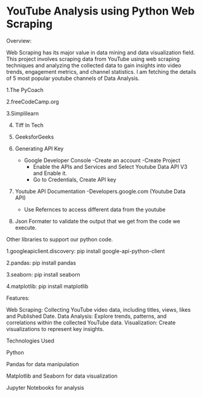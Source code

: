 # YouTube Analysis using Python Web Scraping

Overview:

Web Scraping has its major value in data mining and data visualization field. This project involves scraping data from YouTube using web scraping techniques and analyzing the collected data to gain insights into video trends, engagement metrics, and channel statistics.
I am fetching the details of 5 most popular youtube channels of Data Analysis. 

1.The PyCoach	

2.freeCodeCamp.org	

3.Simplilearn

4. Tiff In Tech	

5. GeeksforGeeks

1. Generating API Key
	- Google Developer Console
		-Create an account 
		-Create Project
		- Enable the APIs and Services and Select Youtube Data API V3 and Enable it.
		- Go to Credentials, Create API key
2. Youtube API Documentation 
	-Developers.google.com (Youtube Data API)
	- Use Refernces to access different data from the youtube
3. Json Formater to validate the output that we get from the code we execute.

Other libraries to support our python code.

1.googleapiclient.discovery: pip install google-api-python-client

2.pandas: pip install pandas

3.seaborn: pip install seaborn

4.matplotlib: pip install matplotlib

Features:

Web Scraping: Collecting YouTube video data, including titles, views, likes and Published Date.
Data Analysis: Explore trends, patterns, and correlations within the collected YouTube data.
Visualization: Create visualizations to represent key insights.

Technologies Used

Python

Pandas for data manipulation

Matplotlib and Seaborn for data visualization

Jupyter Notebooks for analysis

